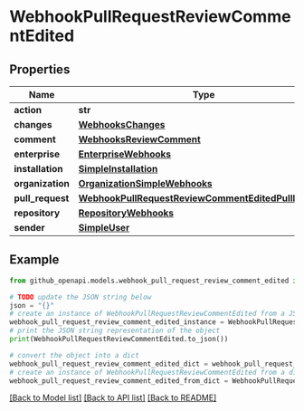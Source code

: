 # WebhookPullRequestReviewCommentEdited


## Properties

Name | Type | Description | Notes
------------ | ------------- | ------------- | -------------
**action** | **str** |  | 
**changes** | [**WebhooksChanges**](WebhooksChanges.md) |  | 
**comment** | [**WebhooksReviewComment**](WebhooksReviewComment.md) |  | 
**enterprise** | [**EnterpriseWebhooks**](EnterpriseWebhooks.md) |  | [optional] 
**installation** | [**SimpleInstallation**](SimpleInstallation.md) |  | [optional] 
**organization** | [**OrganizationSimpleWebhooks**](OrganizationSimpleWebhooks.md) |  | [optional] 
**pull_request** | [**WebhookPullRequestReviewCommentEditedPullRequest**](WebhookPullRequestReviewCommentEditedPullRequest.md) |  | 
**repository** | [**RepositoryWebhooks**](RepositoryWebhooks.md) |  | 
**sender** | [**SimpleUser**](SimpleUser.md) |  | 

## Example

```python
from github_openapi.models.webhook_pull_request_review_comment_edited import WebhookPullRequestReviewCommentEdited

# TODO update the JSON string below
json = "{}"
# create an instance of WebhookPullRequestReviewCommentEdited from a JSON string
webhook_pull_request_review_comment_edited_instance = WebhookPullRequestReviewCommentEdited.from_json(json)
# print the JSON string representation of the object
print(WebhookPullRequestReviewCommentEdited.to_json())

# convert the object into a dict
webhook_pull_request_review_comment_edited_dict = webhook_pull_request_review_comment_edited_instance.to_dict()
# create an instance of WebhookPullRequestReviewCommentEdited from a dict
webhook_pull_request_review_comment_edited_from_dict = WebhookPullRequestReviewCommentEdited.from_dict(webhook_pull_request_review_comment_edited_dict)
```
[[Back to Model list]](../README.md#documentation-for-models) [[Back to API list]](../README.md#documentation-for-api-endpoints) [[Back to README]](../README.md)


